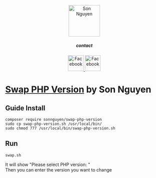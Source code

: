 <div align="center">
    <a href="https://magento.com">
        <img src="https://avatars.githubusercontent.com/u/111854079?v=4" width="100px" alt="Son Nguyen" />
    </a>
    <br />
    <h5>contact</h5>
    <a href="https://www.facebook.com/s1609">
        <img src="https://img.icons8.com/nolan/344/facebook-new.png" style="width: 50px; height: 50px;" alt="Facebook" />
    </a>
    <a href="https://twitter.com/sonnguyen1609">
        <img src="https://img.icons8.com/color/344/twitter--v1.png" style="width: 50px; height: 50px;" alt="Facebook" />
    </a>
</div>

# [Swap PHP Version](https://twitter.com/sonnguyen1609) by Son Nguyen

## Guide Install
````
composer require sonnguyen/swap-php-version
sudo cp swap-php-version.sh /usr/local/bin/
sudo chmod 777 /usr/local/bin/swap-php-version.sh
````
## Run
````
swap.sh
````
It will show "Please select PHP version: " </br>
Then you can enter the version you want to change

